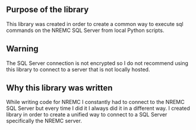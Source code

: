## Purpose of the library
This library was created in order to create a common way to execute sql commands on the NREMC SQL Server from local Python scripts.

## Warning
The SQL Server connection is not encrypted so I do not recommend using this library to connect to a server that is not locally hosted.

## Why this library was written
While writing code for NREMC I constantly had to connect to the NREMC SQL Server but every time I did it I always did it in a different way. I created library in order to create a unified way to connect to a SQL Server specifically the NREMC server.